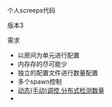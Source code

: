 个人screeps代码

版本3

需求

 - 以房间为单元进行配置
 - 内存存的尽可能少
 - 独立的配置文件进行数量配置
 - 多个spawn控制
 - [动态(手动)调控,分布式检测数量](https://www.jianshu.com/p/d5e1a50473ce?utm_campaign=shakespeare&utm_content=note&utm_medium=seo_notes&utm_source=recommendation)
 - 



